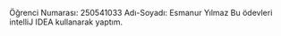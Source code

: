 Öğrenci Numarası: 250541033
Adı-Soyadı: Esmanur Yılmaz
Bu ödevleri intelliJ IDEA kullanarak yaptım.


